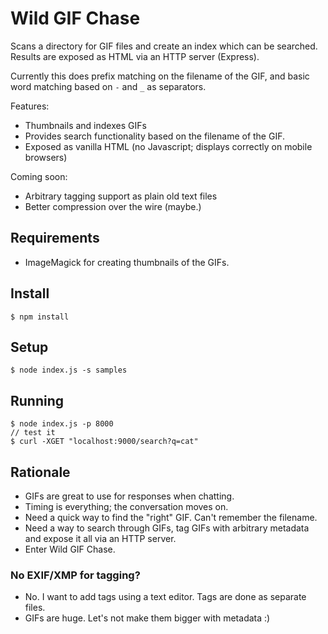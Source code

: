 # Wild GIF Chase
Scans a directory for GIF files and create an index which can be searched. Results
are exposed as HTML via an HTTP server (Express).

Currently this does prefix matching on the filename of the GIF, and basic word
matching based on `-` and `_` as separators.

Features:
 - Thumbnails and indexes GIFs
 - Provides search functionality based on the filename of the GIF.
 - Exposed as vanilla HTML (no Javascript; displays correctly on mobile browsers)

Coming soon:
 - Arbitrary tagging support as plain old text files
 - Better compression over the wire (maybe.)

## Requirements
 - ImageMagick for creating thumbnails of the GIFs.

## Install
```
$ npm install
```

## Setup
```
$ node index.js -s samples
```

## Running
```
$ node index.js -p 8000
// test it
$ curl -XGET "localhost:9000/search?q=cat"
```

## Rationale
 - GIFs are great to use for responses when chatting.
 - Timing is everything; the conversation moves on.
 - Need a quick way to find the "right" GIF. Can't remember the filename.
 - Need a way to search through GIFs, tag GIFs with arbitrary metadata and expose
   it all via an HTTP server.
 - Enter Wild GIF Chase.

### No EXIF/XMP for tagging?
 - No. I want to add tags using a text editor. Tags are done as separate files.
 - GIFs are huge. Let's not make them bigger with metadata :)

